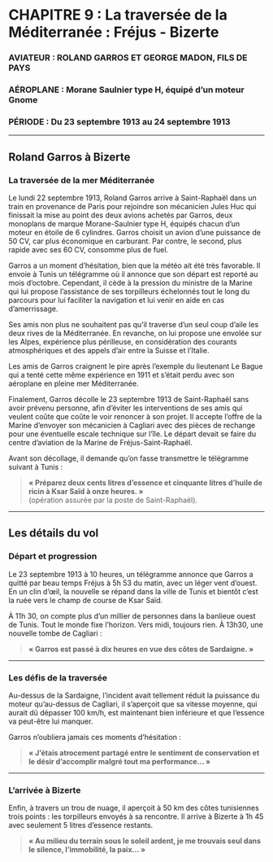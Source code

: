 
# CHAPITRE 9 : La traversée de la Méditerranée : Fréjus - Bizerte  

### AVIATEUR : ROLAND GARROS ET GEORGE MADON, FILS DE PAYS  
### AÉROPLANE : Morane Saulnier type H, équipé d’un moteur Gnome  
### PÉRIODE : Du 23 septembre 1913 au 24 septembre 1913  

---

## Roland Garros à Bizerte  
### La traversée de la mer Méditerranée  

Le lundi 22 septembre 1913, Roland Garros arrive à Saint-Raphaël dans un train en provenance de Paris pour rejoindre son mécanicien Jules Huc qui finissait la mise au point des deux avions achetés par Garros, deux monoplans de marque Morane-Saulnier type H, équipés chacun d’un moteur en étoile de 6 cylindres. Garros choisit un avion d’une puissance de 50 CV, car plus économique en carburant. Par contre, le second, plus rapide avec ses 60 CV, consomme plus de fuel.  

Garros a un moment d’hésitation, bien que la météo ait été très favorable. Il envoie à Tunis un télégramme où il annonce que son départ est reporté au mois d’octobre. Cependant, il cède à la pression du ministre de la Marine qui lui propose l’assistance de ses torpilleurs échelonnés tout le long du parcours pour lui faciliter la navigation et lui venir en aide en cas d’amerrissage.  

Ses amis non plus ne souhaitent pas qu’il traverse d’un seul coup d’aile les deux rives de la Méditerranée. En revanche, on lui propose une envolée sur les Alpes, expérience plus périlleuse, en considération des courants atmosphériques et des appels d’air entre la Suisse et l’Italie.  

Les amis de Garros craignent le pire après l’exemple du lieutenant Le Bague qui a tenté cette même expérience en 1911 et s’était perdu avec son aéroplane en pleine mer Méditerranée.  

Finalement, Garros décolle le 23 septembre 1913 de Saint-Raphaël sans avoir prévenu personne, afin d’éviter les interventions de ses amis qui veulent coûte que coûte le voir renoncer à son projet. Il accepte l’offre de la Marine d’envoyer son mécanicien à Cagliari avec des pièces de rechange pour une éventuelle escale technique sur l’île. Le départ devait se faire du centre d’aviation de la Marine de Fréjus-Saint-Raphaël.  

Avant son décollage, il demande qu’on fasse transmettre le télégramme suivant à Tunis :  

> **« Préparez deux cents litres d’essence et cinquante litres d’huile de ricin à Ksar Saïd à onze heures. »**  
(opération assurée par la poste de Saint-Raphaël).  

---

## Les détails du vol

### Départ et progression  
Le 23 septembre 1913 à 10 heures, un télégramme annonce que Garros a quitté par beau temps Fréjus à 5h 53 du matin, avec un léger vent d’ouest. En un clin d’œil, la nouvelle se répand dans la ville de Tunis et bientôt c’est la ruée vers le champ de course de Ksar Saïd.  

À 11h 30, on compte plus d’un millier de personnes dans la banlieue ouest de Tunis. Tout le monde fixe l’horizon. Vers midi, toujours rien. À 13h30, une nouvelle tombe de Cagliari :  

> **« Garros est passé à dix heures en vue des côtes de Sardaigne. »**  

---

### Les défis de la traversée  
Au-dessus de la Sardaigne, l’incident avait tellement réduit la puissance du moteur qu’au-dessus de Cagliari, il s’aperçoit que sa vitesse moyenne, qui aurait dû dépasser 100 km/h, est maintenant bien inférieure et que l’essence va peut-être lui manquer.  

Garros n’oubliera jamais ces moments d’hésitation :  

> **« J’étais atrocement partagé entre le sentiment de conservation et le désir d’accomplir malgré tout ma performance... »**  

---

### L’arrivée à Bizerte  
Enfin, à travers un trou de nuage, il aperçoit à 50 km des côtes tunisiennes trois points : les torpilleurs envoyés à sa rencontre. Il arrive à Bizerte à 1h 45 avec seulement 5 litres d’essence restants.  

> **« Au milieu du terrain sous le soleil ardent, je me trouvais seul dans le silence, l’immobilité, la paix... »**
